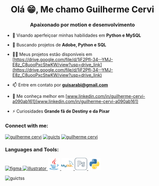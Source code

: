 <h1 align="center">Olá 😁, Me chamo Guilherme Cervi</h1>
<h3 align="center">Apaixonado por motion e desenvolvimento</h3>

- 🌱 Visando aperfeiçoar minhas habilidades em **Python e MySQL**

- 👯 Buscando projetos de **Adobe, Python e SQL**

- 👨‍💻 Meus projetos estão disponíveis em [https://drive.google.com/file/d/1jF2Pfl-34--YMJ-E8z_C8uooPxcStwKW/view?usp=drive_link](https://drive.google.com/file/d/1jF2Pfl-34--YMJ-E8z_C8uooPxcStwKW/view?usp=drive_link)

- 📫 Entre em contato por **guisarabi@gmail.com**

- 📄 Me conheça melhor em [www.linkedin.com/in/guilherme-cervi-a090ab161](www.linkedin.com/in/guilherme-cervi-a090ab161)

- ⚡ Curiosidades **Grande fã de Destiny e da Pixar**

<h3 align="left">Connect with me:</h3>
<p align="left">
<a href="https://linkedin.com/in/guilherme cervi" target="blank"><img align="center" src="https://raw.githubusercontent.com/rahuldkjain/github-profile-readme-generator/master/src/images/icons/Social/linked-in-alt.svg" alt="guilherme cervi" height="30" width="40" /></a>
<a href="https://instagram.com/guicts" target="blank"><img align="center" src="https://raw.githubusercontent.com/rahuldkjain/github-profile-readme-generator/master/src/images/icons/Social/instagram.svg" alt="guicts" height="30" width="40" /></a>
<a href="https://www.behance.net/guilherme cervi" target="blank"><img align="center" src="https://raw.githubusercontent.com/rahuldkjain/github-profile-readme-generator/master/src/images/icons/Social/behance.svg" alt="guilherme cervi" height="30" width="40" /></a>
</p>

<h3 align="left">Languages and Tools:</h3>
<p align="left"> <a href="https://www.figma.com/" target="_blank" rel="noreferrer"> <img src="https://www.vectorlogo.zone/logos/figma/figma-icon.svg" alt="figma" width="40" height="40"/> </a> <a href="https://www.adobe.com/in/products/illustrator.html" target="_blank" rel="noreferrer"> <img src="https://www.vectorlogo.zone/logos/adobe_illustrator/adobe_illustrator-icon.svg" alt="illustrator" width="40" height="40"/> </a> <a href="https://www.java.com" target="_blank" rel="noreferrer"> <img src="https://raw.githubusercontent.com/devicons/devicon/master/icons/java/java-original.svg" alt="java" width="40" height="40"/> </a> <a href="https://www.mysql.com/" target="_blank" rel="noreferrer"> <img src="https://raw.githubusercontent.com/devicons/devicon/master/icons/mysql/mysql-original-wordmark.svg" alt="mysql" width="40" height="40"/> </a> <a href="https://www.photoshop.com/en" target="_blank" rel="noreferrer"> <img src="https://raw.githubusercontent.com/devicons/devicon/master/icons/photoshop/photoshop-line.svg" alt="photoshop" width="40" height="40"/> </a> <a href="https://www.python.org" target="_blank" rel="noreferrer"> <img src="https://raw.githubusercontent.com/devicons/devicon/master/icons/python/python-original.svg" alt="python" width="40" height="40"/> </a> </p>

<p><img align="center" src="https://github-readme-stats.vercel.app/api/top-langs?username=guictss&show_icons=true&locale=en&layout=compact" alt="guictss" /></p>
